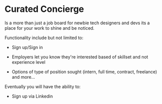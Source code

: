 # Curated Concierge

Is a more than just a job board for newbie tech designers and devs its a place for your work to shine and be noticed.

Functionality include but not limited to:

* Sign up/Sign in

* Employers let you know they're interested based of skillset and not experience level

* Options of type of position sought (intern, full time, contract, freelance) and more...

Eventually you will have the ability to:

* Sign up via Linkedin
